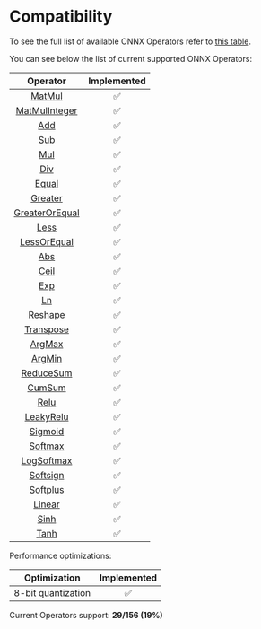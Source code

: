 # Compatibility

To see the full list of available ONNX Operators refer to [this table](https://github.com/onnx/onnx/blob/main/docs/Operators.md).

You can see below the list of current supported ONNX Operators:

|                          Operator                          |    Implemented     |
| :--------------------------------------------------------: | :----------------: |
|        [MatMul](operators/tensor/tensor.matmul.md)         | :white_check_mark: |
|     [MatMulInteger](operators/tensor/tensor.matmul.md)     | :white_check_mark: |
|       [Add](operators/tensor/#arithmetic-operations)       | :white_check_mark: |
|       [Sub](operators/tensor/#arithmetic-operations)       | :white_check_mark: |
|       [Mul](operators/tensor/#arithmetic-operations)       | :white_check_mark: |
|       [Div](operators/tensor/#arithmetic-operations)       | :white_check_mark: |
|           [Equal](operators/tensor/tensor.eq.md)           | :white_check_mark: |
|       [Greater](operators/tensor/tensor.greater.md)        | :white_check_mark: |
| [GreaterOrEqual](operators/tensor/tensor.greater_equal.md) | :white_check_mark: |
|          [Less](operators/tensor/tensor.less.md)           | :white_check_mark: |
|    [LessOrEqual](operators/tensor/tensor.less_equal.md)    | :white_check_mark: |
|           [Abs](operators/tensor/tensor.abs.md)            | :white_check_mark: |
|          [Ceil](operators/tensor/tensor.ceil.md)           | :white_check_mark: |
|           [Exp](operators/tensor/tensor.exp.md)            | :white_check_mark: |
|            [Ln](operators/tensor/tensor.ln.md)             | :white_check_mark: |
|       [Reshape](operators/tensor/tensor.reshape.md)        | :white_check_mark: |
|     [Transpose](operators/tensor/tensor.transpose.md)      | :white_check_mark: |
|        [ArgMax](operators/tensor/tensor.argmax.md)         | :white_check_mark: |
|        [ArgMin](operators/tensor/tensor.argmin.md)         | :white_check_mark: |
|     [ReduceSum](operators/tensor/tensor.reduce_sum.md)     | :white_check_mark: |
|        [CumSum](operators/tensor/tensor.cumsum.md)         | :white_check_mark: |
|        [Relu](operators/neural-network/nn.relu.md)         | :white_check_mark: |
|   [LeakyRelu](operators/neural-network/nn.leaky_relu.md)   | :white_check_mark: |
|     [Sigmoid](operators/neural-network/nn.sigmoid.md)      | :white_check_mark: |
|     [Softmax](operators/neural-network/nn.softmax.md)      | :white_check_mark: |
|  [LogSoftmax](operators/neural-network/nn.logsoftmax.md)   | :white_check_mark: |
|    [Softsign](operators/neural-network/nn.softsign.md)     | :white_check_mark: |
|    [Softplus](operators/neural-network/nn.softplus.md)     | :white_check_mark: |
|      [Linear](operators/neural-network/nn.linear.md)       | :white_check_mark: |
|          [Sinh](operators/tensor/tensor.sinh.md)           | :white_check_mark: |
|          [Tanh](operators/tensor/tensor.tanh.md)           | :white_check_mark: |

Performance optimizations:

|    Optimization    |    Implemented     |
| :----------------: | :----------------: |
| 8-bit quantization | :white_check_mark: |

Current Operators support: **29/156 (19%)**
